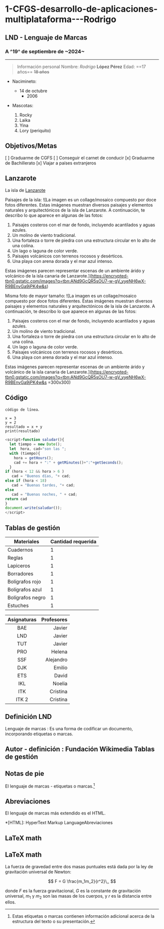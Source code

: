 # 1-CFGS-desarrollo-de-aplicaciones-multiplataforma---Rodrigo

## LND - Lenguaje de Marcas

### A ^19^ de septiembre de ~2024~
---------------------------
> Información personal
Nombre: *Rodrigo* **López Pérez**
Edad: ==17 años== ~~18 años~~

- Nacimineto:
    * 14 de octubre
        + 2006

- Mascotas:
    1. Rocky
    2. Laika
    3. Yina
    4. Lory (periquito) 

Objetivos/Metas
---------------------------
[ ] Graduarme de CGFS
[ ] Conseguir el carnet de conducir
[x] Graduarme de Bachillerato
[x] Viajar a países extranjeros

Lanzarote
---------------------------
La isla de [Lanzarote ](https://es.wikipedia.org/wiki/Lanzarote#/media/Archivo:Lanzarote's_Lunar-Like_Landscape.jpg-)

Paisajes de la isla:
![La imagen es un collage/mosaico compuesto por doce fotos diferentes. Estas imágenes muestran diversos paisajes y elementos naturales y arquitectónicos de la isla de Lanzarote. A continuación, te describo lo que aparece en algunas de las fotos:

1.  Paisajes costeros con el mar de fondo, incluyendo acantilados y aguas azules.
2.  Un molino de viento tradicional.
3.  Una fortaleza o torre de piedra con una estructura circular en lo alto de una colina.
4.  Un lago o laguna de color verde.
5.  Paisajes volcánicos con terrenos rocosos y desérticos.
6.  Una playa con arena dorada y el mar azul intenso.

Estas imágenes parecen representar escenas de un ambiente árido y volcánico de la isla canaria de Lanzarote.](https://encrypted-tbn0.gstatic.com/images?q=tbn:ANd9GcQR5sOU7-w-gV_yyeNH6wX-R9BEnvGa9jPK4w&s)

Misma foto de mayor tamaño:
![La imagen es un collage/mosaico compuesto por doce fotos diferentes. Estas imágenes muestran diversos paisajes y elementos naturales y arquitectónicos de la isla de Lanzarote. A continuación, te describo lo que aparece en algunas de las fotos:

1.  Paisajes costeros con el mar de fondo, incluyendo acantilados y aguas azules.
2.  Un molino de viento tradicional.
3.  Una fortaleza o torre de piedra con una estructura circular en lo alto de una colina.
4.  Un lago o laguna de color verde.
5.  Paisajes volcánicos con terrenos rocosos y desérticos.
6.  Una playa con arena dorada y el mar azul intenso.

Estas imágenes parecen representar escenas de un ambiente árido y volcánico de la isla canaria de Lanzarote.](https://encrypted-tbn0.gstatic.com/images?q=tbn:ANd9GcQR5sOU7-w-gV_yyeNH6wX-R9BEnvGa9jPK4w&s =300x300)

Código
---------------------------
`código de línea`.

```
x = 3
y = 2
resultado = x + y
print(resultado)
```

```javascript
<script>function saludar(){
  let tiempo = new Date();
  let  hora, cad="son las ";
  with (tiempo){
    hora = getHours();
    cad += hora + ":" + getMinutes()+":"+getSeconds();
  }
if (hora < 12 && hora > 6 )
   cad = "Buenos días, "+ cad;
else if (hora < 18)
   cad = "Buenas tardes, "+ cad;
else 
   cad = "Buenas noches, " + cad;
return cad
}
document.write(saludar());
</script>
```

Tablas de gestión
---------------------------
Materiales | Cantidad requerida
------ | -----------------
Cuadernos | 1
Reglas | 1
Lapiceros | 1
Borradores | 1
Bolígrafos rojo | 1
Bolígrafos azul | 1
Bolígrafos negro | 1
Estuches | 1

| Asignaturas | Profesores |
|:-----------:|-----------:|
| BAE | Javier |
| LND | Javier |
| TUT | Javier |
| PRO | Helena |
| SSF | Alejandro |
| DJK | Emilio |
| ETS | David |
| IKL | Noelia |
| ITK | Cristina |
| ITK 2| Cristina |

Definición LND
---------------------------
Lenguaje de marcas
: Es una forma de codificar un documento, incorporando etiquetas o marcas.

Autor - definición
: Fundación Wikimedia
Tablas de gestión
---------------------------

Notas de pie
---------------------------

El lenguaje de marcas - etiquetas o marcas.[^1]

[^1]: Estas etiquetas o marcas contienen información adicional acerca de la estructura del texto o su presentación.

Abreviaciones
---------------------------

El lenguaje de marcas más extendido es el HTML.

*[HTML]: HyperText Markup LanguageAbreviaciones

LaTeX math
---------------------------


LaTeX math
---------------------------

La fuerza de gravedad entre dos masas puntuales está dada por la ley de gravitación universal de Newton:

$$
F = G \frac{m_1m_2}{r^2}\,,
$$

donde $F$ es la fuerza gravitacional, $G$ es la constante de gravitación universal, $m_1$ y $m_2$ son las masas de los cuerpos, y $r$ es la distancia entre ellos.
